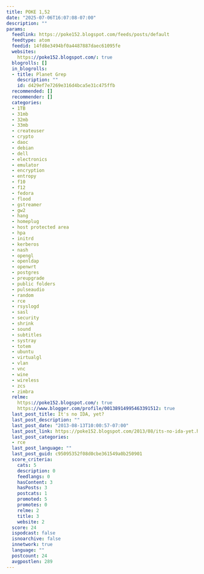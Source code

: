 ```yaml
---
title: POKE 1,52
date: "2025-07-06T16:07:08-07:00"
description: ""
params:
  feedlink: https://poke152.blogspot.com/feeds/posts/default
  feedtype: atom
  feedid: 14fd8e3494bf0a4487887daec61095fe
  websites:
    https://poke152.blogspot.com/: true
  blogrolls: []
  in_blogrolls:
  - title: Planet Grep
    description: ""
    id: d429ef7e7269e316d4bca5e31c475ffb
  recommended: []
  recommender: []
  categories:
  - 1TB
  - 31mb
  - 32mb
  - 33mb
  - createuser
  - crypto
  - daoc
  - debian
  - dell
  - electronics
  - emulator
  - encryption
  - entropy
  - f10
  - f12
  - fedora
  - flood
  - gstreamer
  - gw2
  - hang
  - homeplug
  - host protected area
  - hpa
  - initrd
  - kerberos
  - nash
  - opengl
  - openldap
  - openwrt
  - postgres
  - preupgrade
  - public folders
  - pulseaudio
  - random
  - rce
  - rsyslogd
  - sasl
  - security
  - shrink
  - sound
  - subtitles
  - systray
  - totem
  - ubuntu
  - virtualgl
  - vlan
  - vnc
  - wine
  - wireless
  - zcs
  - zimbra
  relme:
    https://poke152.blogspot.com/: true
    https://www.blogger.com/profile/00138914995463391512: true
  last_post_title: It's no IDA, yet?
  last_post_description: ""
  last_post_date: "2013-08-13T10:00:57-07:00"
  last_post_link: https://poke152.blogspot.com/2013/08/its-no-ida-yet.html
  last_post_categories:
  - rce
  last_post_language: ""
  last_post_guid: c95095352f08d0cbe361549a0b250901
  score_criteria:
    cats: 5
    description: 0
    feedlangs: 0
    hasContent: 3
    hasPosts: 3
    postcats: 1
    promoted: 5
    promotes: 0
    relme: 2
    title: 3
    website: 2
  score: 24
  ispodcast: false
  isnoarchive: false
  innetwork: true
  language: ""
  postcount: 24
  avgpostlen: 289
---
```

